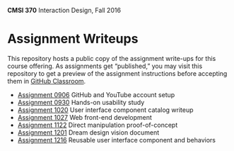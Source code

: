 **CMSI 370** Interaction Design, Fall 2016

# Assignment Writeups
This repository hosts a public copy of the assignment write-ups for this course offering. As assignments get “published,” you may visit this repository to get a preview of the assignment instructions before accepting them in [GitHub Classroom](https://classroom.github.com).

- [Assignment 0906](http://myweb.lmu.edu/dondi/fall2016/cmsi370/cmsi370-fall2016-hw0906.pdf) GitHub and YouTube account setup
- [Assignment 0930](https://github.com/lmu-cmsi370-fall2016/assignments/blob/master/hands-on-usability-study.md) Hands-on usability study
- [Assignment 1020](http://myweb.lmu.edu/dondi/fall2016/cmsi370/cmsi370-fall2016-hw1020.pdf) User interface component catalog writeup
- [Assignment 1027](https://github.com/lmu-cmsi370-fall2016/assignments/blob/master/web-front-end.md) Web front-end development
- [Assignment 1122](https://github.com/lmu-cmsi370-fall2016/assignments/blob/master/direct-manipulation.md) Direct manipulation proof-of-concept
- [Assignment 1201](https://github.com/lmu-cmsi370-fall2016/assignments/blob/master/dream-design.md) Dream design vision document
- [Assignment 1216](https://github.com/lmu-cmsi370-fall2016/assignments/blob/master/reusable-component.md) Reusable user interface component and behaviors
